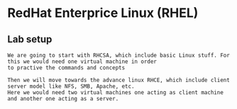 # RedHat Enterprice Linux (RHEL)

## Lab setup
    We are going to start with RHCSA, which include basic Linux stuff. For this we would need one virtual machine in order
    to practive the commands and concepts

    Then we will move towards the advance linux RHCE, which include client server model like NFS, SMB, Apache, etc.
    Here we would need two virtual machines one acting as client machine and another one acting as a server.
    